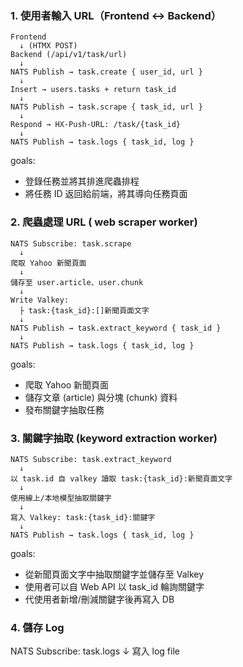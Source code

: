 ### 1. 使用者輸入 URL（Frontend ↔ Backend）

```
Frontend
  ↓ (HTMX POST)
Backend (/api/v1/task/url)
  ↓
NATS Publish → task.create { user_id, url }
  ↓
Insert → users.tasks + return task_id
  ↓
NATS Publish → task.scrape { task_id, url }
  ↓
Respond → HX-Push-URL: /task/{task_id}
  ↓
NATS Publish → task.logs { task_id, log }
```

goals:
- 登錄任務並將其排進爬蟲排程
- 將任務 ID 返回給前端，將其導向任務頁面

### 2. 爬蟲處理 URL ( web scraper worker)

```
NATS Subscribe: task.scrape
  ↓
爬取 Yahoo 新聞頁面
  ↓
儲存至 user.article、user.chunk
  ↓
Write Valkey:
  ├ task:{task_id}:[]新聞頁面文字
  ↓
NATS Publish → task.extract_keyword { task_id }
  ↓
NATS Publish → task.logs { task_id, log }
```

goals:
- 爬取 Yahoo 新聞頁面
- 儲存文章 (article) 與分塊 (chunk) 資料
- 發布關鍵字抽取任務

### 3. 關鍵字抽取 (keyword extraction worker)

```
NATS Subscribe: task.extract_keyword
  ↓
以 task.id 自 valkey 讀取 task:{task_id}:新聞頁面文字
  ↓
使用線上/本地模型抽取關鍵字
  ↓
寫入 Valkey: task:{task_id}:關鍵字
  ↓
NATS Publish → task.logs { task_id, log }
```
goals:
- 從新聞頁面文字中抽取關鍵字並儲存至 Valkey
- 使用者可以自 Web API 以 task_id 輪詢關鍵字 
- 代使用者新增/刪減關鍵字後再寫入 DB


### 4. 儲存 Log
NATS Subscribe: task.logs
  ↓
寫入 log file